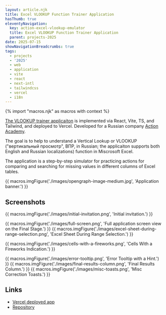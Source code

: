 ```yaml
---
layout: article.njk
title: Excel VLOOKUP Function Trainer Application
hasThumb: true
eleventyNavigation:
  key: action-excel-vlookup-emulator
  title: Excel VLOOKUP Function Trainer Application
  parent: projects-2025
date: 2025-07-15
showNavigationBreadcrumbs: true
tags:
  - projects
  - '2025'
  - web
  - application
  - vite
  - react
  - next-intl
  - tailwindcss
  - vercel
  - i18n
---
```


<!--
@changed 2025.07.15, 18:49

-->

{% import "macros.njk" as macros with context %}

[The VLOOKUP trainer applicaiton](https://action-excel-vlookup-emulator.vercel.app/?en) is implemented via React, Vite, TS, and Tailwind, and deployed to Vercel. Developed for a Russian company [Action Academy](https://academy.action-mcfr.ru/).

The goal is to help to understand a Vertical Lookup or VLOOKUP ("вертикальный просмотр", ВПР, in Russian; the applicaiton supports both English and Russian localizations) function in Miscrosoft Excel.

The application is a step-by-step simulator for practicing actions for comparing and searching for missing values in different columns of Excel tables.

{{ macros.imgFigure('./images/opengraph-image-medium.jpg', 'Application banner.') }}

## Screenshots

{{ macros.imgFigure('./images/initial-invitation.png', 'Initial invitation.') }}

{{ macros.imgFigure('./images/full-screen.png', 'Full application screen view on the Final Stage.') }}
{{ macros.imgFigure('./images/excel-sheet-during-range-selection.png', 'Excel Sheet During Range Selection.') }}

<!-- {{ macros.imgFigure('./images/bottom-buttons-step-13.png', 'Bottom Buttons Step, Stage 13.') }} -->
<!-- {{ macros.imgFigure('./images/bottom-buttons-final.png', 'Bottom Buttons, the Final Stage.') }} -->
{{ macros.imgFigure('./images/cells-with-a-fireworks.png', 'Cells With a Fireworks Indication.') }}
<!-- {{ macros.imgFigure('./images/input-cell-with-fireworks.png', 'Input Cell With a Fireworks Indication, on a Step Completion.') }} -->
{{ macros.imgFigure('./images/error-tooltip.png', 'Error Tooltip with a Hint.') }}
{{ macros.imgFigure('./images/final-results-column.png', 'Final Results Column.') }}
{{ macros.imgFigure('./images/misc-toasts.png', 'Misc Correction Toasts.') }}

## Links

- [Vercel deployed app](https://action-excel-vlookup-emulator.vercel.app/?en)
- [Repository](https://github.com/lilliputten/action-excel-vlookup-emulator/)
